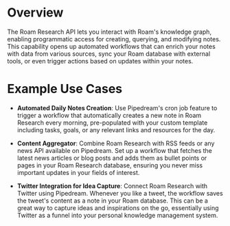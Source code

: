 # Overview

The Roam Research API lets you interact with Roam's knowledge graph, enabling programmatic access for creating, querying, and modifying notes. This capability opens up automated workflows that can enrich your notes with data from various sources, sync your Roam database with external tools, or even trigger actions based on updates within your notes.

# Example Use Cases

- **Automated Daily Notes Creation**: Use Pipedream's cron job feature to trigger a workflow that automatically creates a new note in Roam Research every morning, pre-populated with your custom template including tasks, goals, or any relevant links and resources for the day.

- **Content Aggregator**: Combine Roam Research with RSS feeds or any news API available on Pipedream. Set up a workflow that fetches the latest news articles or blog posts and adds them as bullet points or pages in your Roam Research database, ensuring you never miss important updates in your fields of interest.

- **Twitter Integration for Idea Capture**: Connect Roam Research with Twitter using Pipedream. Whenever you like a tweet, the workflow saves the tweet's content as a note in your Roam database. This can be a great way to capture ideas and inspirations on the go, essentially using Twitter as a funnel into your personal knowledge management system.
